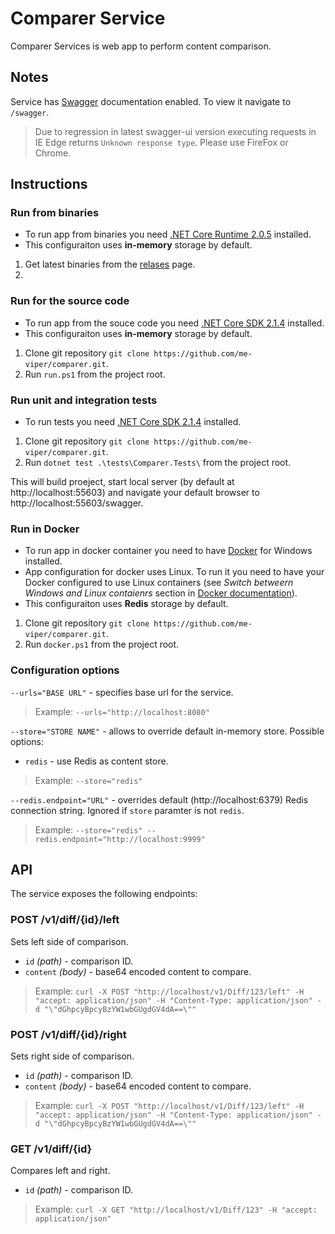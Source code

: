 # Comparer Service
Comparer Services is web app to perform content comparison.
## Notes
Service has [Swagger](https://swagger.io/) documentation enabled. To view it navigate to `/swagger`.
> Due to regression in latest swagger-ui version executing requests in IE Edge returns `Unknown response type`. Please use FireFox or Chrome.

## Instructions
### Run from binaries
* To run app from binaries you need [.NET Core Runtime 2.0.5](https://www.microsoft.com/net/download/Windows/run) installed.
* This configuraiton uses **in-memory** storage by default.

1. Get latest binaries from the [relases]() page.
2.

### Run for the source code
* To run app from the souce code you need [.NET Core SDK 2.1.4](https://www.microsoft.com/net/download/windows) installed.
* This configuraiton uses **in-memory** storage by default.

1. Clone git repository `git clone https://github.com/me-viper/comparer.git`.
2. Run `run.ps1` from the project root.

### Run unit and integration tests
* To run tests you need [.NET Core SDK 2.1.4](https://www.microsoft.com/net/download/windows) installed.
1. Clone git repository `git clone https://github.com/me-viper/comparer.git`.
2. Run `dotnet test .\tests\Comparer.Tests\` from the project root.

This will build proeject, start local server (by default at http://localhost:55603) and navigate your default browser to http://localhost:55603/swagger.
### Run in Docker
* To run app in docker container you need to have [Docker](https://store.docker.com/editions/community/docker-ce-desktop-windows) for Windows installed.
* App configuration for docker uses Linux. To run it you need to have your Docker configured to use Linux containers 
(see *Switch betweern Windows and Linux contaienrs* section in [Docker documentation](https://docs.docker.com/docker-for-windows/#switch-between-windows-and-linux-containers)).
* This configuraiton uses **Redis** storage by default.

1. Clone git repository `git clone https://github.com/me-viper/comparer.git`.
2. Run `docker.ps1` from the project root.

### Configuration options
`--urls="BASE URL"` - specifies base url for the service.
> Example: `--urls="http://localhost:8080"`

`--store="STORE NAME"` - allows to override default in-memory store. Possible options:
* `redis` - use Redis as content store.
> Example: `--store="redis"`

`--redis.endpoint="URL"` - overrides default (http://localhost:6379) Redis connection string. Ignored if `store` paramter is not `redis`.
> Example: `--store="redis" --redis.endpoint="http://localhost:9999"`

## API
The service exposes the following endpoints:
### POST /v1/diff/{id}/left
Sets left side of comparison.
* `id` *(path)* - comparison ID.
* `content` *(body)* - base64 encoded content to compare.
> Example: `curl -X POST "http://localhost/v1/Diff/123/left" -H "accept: application/json" -H "Content-Type: application/json" -d "\"dGhpcyBpcyBzYW1wbGUgdGV4dA==\""`
### POST /v1/diff/{id}/right
Sets right side of comparison.
* `id` *(path)* - comparison ID.
* `content` *(body)* - base64 encoded content to compare.
> Example: `curl -X POST "http://localhost/v1/Diff/123/left" -H "accept: application/json" -H "Content-Type: application/json" -d "\"dGhpcyBpcyBzYW1wbGUgdGV4dA==\""`
### GET /v1/diff/{id}
Compares left and right.
* `id` *(path)* - comparison ID.
> Example: `curl -X GET "http://localhost/v1/Diff/123" -H "accept: application/json"`